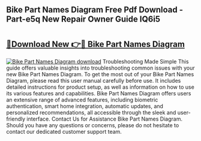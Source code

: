 ## Bike Part Names Diagram Free Pdf Download - Part-e5q New Repair Owner Guide IQ6i5

# <h2><a href="http://dfqb2h7.blite.top/?on=Bike+Part+Names+Diagram">🔗Download New 👉🔴 Bike Part Names Diagram</a></h2>

[![Bike Part Names Diagram download](https://i.imgur.com/lujVjoI.png)](http://dfqb2h7.blite.top/?on=Bike+Part+Names+Diagram)
Troubleshooting Made Simple This guide offers valuable insights into troubleshooting common issues with your new Bike Part Names Diagram. To get the most out of your Bike Part Names Diagram, please read this user manual carefully before use. It includes detailed instructions for product setup, as well as information on how to use its various features and capabilities. Bike Part Names Diagram offers users an extensive range of advanced features, including biometric authentication, smart home integration, automatic updates, and personalized recommendations, all accessible through the sleek and user-friendly interface. Contact Us for Assistance Bike Part Names Diagram. Should you have any questions or concerns, please do not hesitate to contact our dedicated customer support team.
